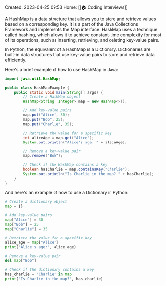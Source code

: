 Created: 2023-04-25 09:53
Home: [[🏠 Coding Interviews]]

A HashMap is a data structure that allows you to store and retrieve values based on a corresponding key. It is a part of the Java Collections Framework and implements the Map interface. HashMap uses a technique called hashing, which allows it to achieve constant-time complexity for most of its operations, such as inserting, retrieving, and deleting key-value pairs.

In Python, the equivalent of a HashMap is a Dictionary. Dictionaries are built-in data structures that use key-value pairs to store and retrieve data efficiently.

Here's a brief example of how to use HashMap in Java:

```java
import java.util.HashMap;

public class HashMapExample {
    public static void main(String[] args) {
        // Create a HashMap object
        HashMap<String, Integer> map = new HashMap<>();

        // Add key-value pairs
        map.put("Alice", 30);
        map.put("Bob", 25);
        map.put("Charlie", 35);

        // Retrieve the value for a specific key
        int aliceAge = map.get("Alice");
        System.out.println("Alice's age: " + aliceAge);

        // Remove a key-value pair
        map.remove("Bob");

        // Check if the HashMap contains a key
        boolean hasCharlie = map.containsKey("Charlie");
        System.out.println("Is Charlie in the map? " + hasCharlie);
    }
}
```

And here's an example of how to use a Dictionary in Python:

```python
# Create a dictionary object
map = {}

# Add key-value pairs
map["Alice"] = 30
map["Bob"] = 25
map["Charlie"] = 35

# Retrieve the value for a specific key
alice_age = map["Alice"]
print("Alice's age:", alice_age)

# Remove a key-value pair
del map["Bob"]

# Check if the dictionary contains a key
has_charlie = "Charlie" in map
print("Is Charlie in the map?", has_charlie)
```